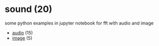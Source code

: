 # sound (20)
some python examples in jupyter notebook for fft with audio and image

+ [audio](sound/README.md) (15)
+ [image](image/README.md) (5)
